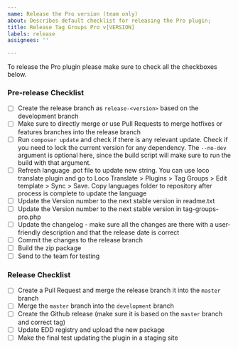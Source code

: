 ```yaml
---
name: Release the Pro version (team only)
about: Describes default checklist for releasing the Pro plugin;
title: Release Tag Groups Pro v[VERSION]
labels: release
assignees: ''

---
```


To release the Pro plugin please make sure to check all the checkboxes below.

### Pre-release Checklist

- [ ] Create the release branch as `release-<version>` based on the development branch
- [ ] Make sure to directly merge or use Pull Requests to merge hotfixes or features branches into the release branch
- [ ] Run `composer update` and check if there is any relevant update. Check if you need to lock the current version for any dependency. The `--no-dev` argument is optional here, since the build script will make sure to run the build with that argument.
- [ ] Refresh language .pot file to update new string. You can use loco translate plugin and go to Loco Translate > Plugins > Tag Groups > Edit template > Sync > Save. Copy languages folder to repository after process is complete to update the language
- [ ] Update the Version number to the next stable version in readme.txt
- [ ] Update the Version number to the next stable version in tag-groups-pro.php
- [ ] Update the changelog - make sure all the changes are there with a user-friendly description and that the release date is correct
- [ ] Commit the changes to the release branch
- [ ] Build the zip package
- [ ] Send to the team for testing

### Release Checklist

- [ ] Create a Pull Request and merge the release branch it into the `master` branch
- [ ] Merge the `master` branch into the `development` branch
- [ ] Create the Github release (make sure it is based on the `master` branch and correct tag)
- [ ] Update EDD registry and upload the new package
- [ ] Make the final test updating the plugin in a staging site
